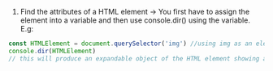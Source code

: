 1. Find the attributes of a HTML element -> You first have to assign the element into a variable and then use console.dir() using the variable.
E.g:
```js
const HTMLElement = document.querySelector('img') //using img as an element example
console.dir(HTMLElement)
// this will produce an expandable object of the HTML element showing all its Attributes
```
